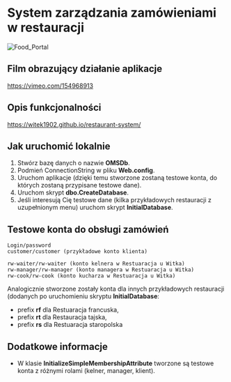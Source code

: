 # System zarządzania zamówieniami w restauracji

![Food_Portal](https://witek1902.github.io/restaurant-system/img/food_portal_main.png)

## Film obrazujący działanie aplikacje 
https://vimeo.com/154968913

## Opis funkcjonalności
https://witek1902.github.io/restaurant-system/

## Jak uruchomić lokalnie

1. Stwórz bazę danych o nazwie **OMSDb**.
2. Podmień ConnectionString w pliku **Web.config**.
3. Uruchom aplikacje (dzięki temu stworzone zostaną testowe konta, do których zostaną przypisane testowe dane).
4. Uruchom skrypt **dbo.CreateDatabase**.
5. Jeśli interesują Cię testowe dane (kilka przykładowych restauracji z uzupełnionym menu) uruchom skrypt **InitialDatabase**.

## Testowe konta do obsługi zamówień
```
Login/password
customer/customer (przykładowe konto klienta)

rw-waiter/rw-waiter (konto kelnera w Restuaracja u Witka)
rw-manager/rw-manager (konto managera w Restuaracja u Witka)
rw-cook/rw-cook (konto kucharza w Restuaracja u Witka)
```

Analogicznie stworzone zostały konta dla innych przykładowych restauracji (dodanych po uruchomieniu skryptu **InitialDatabase**:
- prefix **rf** dla Restuaracja francuska,
- prefix **rt** dla Restauracja tajska,
- prefix **rs** dla Restuaracja staropolska

## Dodatkowe informacje
- W klasie **InitializeSimpleMembershipAttribute** tworzone są testowe konta z różnymi rolami (kelner, manager, klient).
